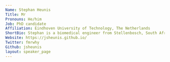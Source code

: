 ```yaml
---
Name: Stephan Heunis
Title: Mr
Pronouns: He/him
Job: PhD candidate
Affiliation: Eindhoven University of Technology, The Netherlands
ShortBio: Stephan is a biomedical engineer from Stellenbosch, South Africa, where he worked in industry before moving to Europe with the goal of studying in the field of neuroscience. He is currently finishing up his PhD in real-time fMRI methods development and validation. He is passionate about making research and scientific practice more transparent, rigorous and inclusive. He started the [Open Science Community Eindhoven](https://osceindhoven.github.io/), which is part of a wide Dutch network of researchers and university employees that works on improving the way we do science, and he is the founder of [OpenMR Benelux](https://openmrbenelux.github.io/), a community working on wider adoption of open science principles in MRI research through talks, discussions, workshops and hackathons.
Website: https://jsheunis.github.io/
Twitter: fmrwhy
Github: jsheunis
layout: speaker_page
---
```

